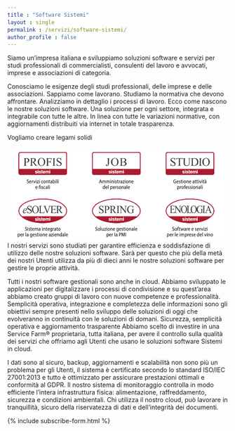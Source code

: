 ```yaml
---
title : "Software Sistemi"
layout : single
permalink : /servizi/software-sistemi/
author_profile : false
---
```




Siamo un’impresa italiana e sviluppiamo soluzioni software e servizi per studi professionali
di commercialisti, consulenti del lavoro e avvocati, imprese e associazioni di categoria.

Conosciamo le esigenze degli studi professionali, delle imprese e delle associazioni.
Sappiamo come lavorano. Studiamo la normativa che devono affrontare. Analizziamo
in dettaglio i processi di lavoro. Ecco come nascono le nostre soluzioni software.
Una soluzione per ogni settore, integrata e integrabile con tutte le altre.
In linea con tutte le variazioni normative, con aggiornamenti distribuiti via internet
in totale trasparenza.

Vogliamo creare legami solidi

![lista software sistemi](/assets/images/lista-software-sistemi.png)
I nostri servizi sono studiati per garantire efficienza e soddisfazione di utilizzo delle nostre soluzioni
software. Sarà per questo che più della metà dei nostri Utenti utilizza da più di dieci anni le nostre
soluzioni software per gestire le proprie attività.

Tutti i nostri software gestionali sono anche in cloud.
Abbiamo sviluppato le applicazioni per digitalizzare i processi di condivisione e su quest’area
abbiamo creato gruppi di lavoro con nuove competenze e professionalità.
Semplicità operativa, integrazione e completezza delle informazioni sono gli obiettivi
sempre presenti nello sviluppo delle soluzioni di oggi che evolveranno in continuità
con le soluzioni di domani.
Sicurezza, semplicità operativa e aggiornamento trasparente
Abbiamo scelto di investire in una Service Farm® proprietaria, tutta italiana, per avere
il controllo sulla qualità dei servizi che offriamo agli Utenti che usano le soluzioni
software Sistemi in cloud.


I dati sono al sicuro, backup, aggiornamenti e scalabilità non sono più un problema
per gli Utenti, il sistema è certificato secondo lo standard ISO/IEC 27001:2013 e tutto
è ottimizzato per assicurare prestazioni ottimali e conformità al GDPR. Il nostro sistema
di monitoraggio controlla in modo efficiente l’intera infrastruttura fisica: alimentazione,
raffreddamento, sicurezza e condizioni ambientali.
Chi utilizza il nostro cloud, può lavorare in tranquillità, sicuro della riservatezza di dati
e dell’integrità dei documenti.


{% include subscribe-form.html %}